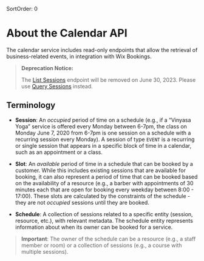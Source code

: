SortOrder: 0
# About the Calendar API

The calendar service includes read-only endpoints that allow the retrieval of business-related events, in integration with Wix Bookings.


<blockquote class='warning'>

__Deprecation Notice:__

The [List Sessions](https://dev.wix.com/api/rest/wix-bookings/calendar/sessions/list-sessions) endpoint will be removed on June 30, 2023. Please use [Query Sessions](https://dev.wix.com/api/rest/wix-bookings/calendar/sessions/query-sessions) instead.

</blockquote>

## Terminology

*   **Session**: An *occupied* period of time on a schedule (e.g., if a “Vinyasa Yoga” service is offered every Monday between 6-7pm, the class on Monday June 7, 2020 from 6-7pm is one session on a schedule with a recurring session every Monday). A session of type `EVENT` is a recurring or single session that appears in a specific block of time in a calendar, such as an appointment or a class.

*   **Slot**: An *available* period of time in a schedule that can be booked by a customer. While this includes existing sessions that are available for booking, it can also represent a period of time that can be booked based on the availability of a resource (e.g., a barber with appointments of 30 minutes each that are open for booking every weekday between 8:00 - 17:00). These slots are calculated by the constraints of the schedule - they are not *occupied* sessions until they are booked.

*   **Schedule**: A collection of sessions related to a specific entity (session, resource, etc.), with relevant metadata. The schedule entity represents information about when its owner can be booked for a service.

>**Important**: The owner of the schedule can be a resource (e.g., a staff member or room) or a collection of sessions (e.g., a course with multiple sessions).
